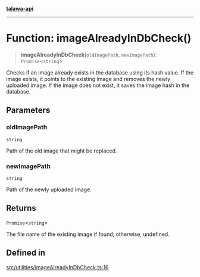 [**talawa-api**](../../../README.md)

***

# Function: imageAlreadyInDbCheck()

> **imageAlreadyInDbCheck**(`oldImagePath`, `newImagePath`): `Promise`\<`string`\>

Checks if an image already exists in the database using its hash value.
If the image exists, it points to the existing image and removes the newly uploaded image.
If the image does not exist, it saves the image hash in the database.

## Parameters

### oldImagePath

`string`

Path of the old image that might be replaced.

### newImagePath

`string`

Path of the newly uploaded image.

## Returns

`Promise`\<`string`\>

The file name of the existing image if found; otherwise, undefined.

## Defined in

[src/utilities/imageAlreadyInDbCheck.ts:16](https://github.com/Suyash878/talawa-api/blob/e4413cec641a837926071678fed3c7f67234e31e/src/utilities/imageAlreadyInDbCheck.ts#L16)
